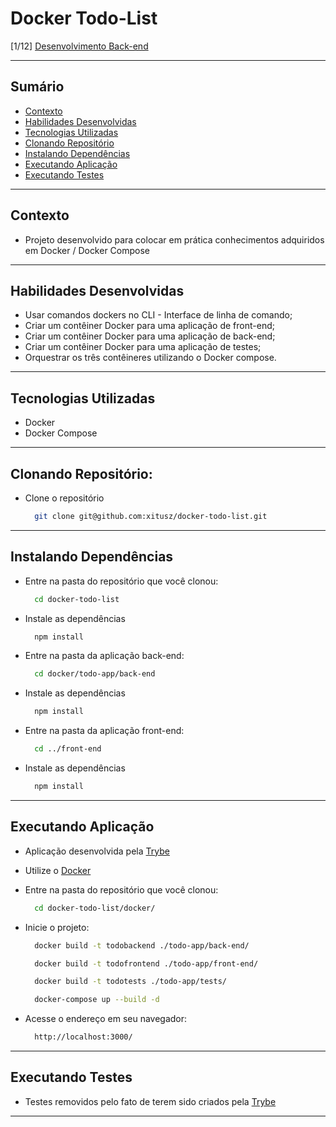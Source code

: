 # Docker Todo-List
[1/12] [Desenvolvimento Back-end](https://github.com/xitusz/Trybe/tree/main/03_Desenvolvimento-Back-end)

---

## Sumário

- [Contexto](#contexto)
- [Habilidades Desenvolvidas](#habilidades-desenvolvidas)
- [Tecnologias Utilizadas](#tecnologias-utilizadas)
- [Clonando Repositório](#clonando-repositório)
- [Instalando Dependências](#instalando-dependências)
- [Executando Aplicação](#executando-aplicação)
- [Executando Testes](#executando-testes)

---

## Contexto

* Projeto desenvolvido para colocar em prática conhecimentos adquiridos em Docker / Docker Compose

---

## Habilidades Desenvolvidas

* Usar comandos dockers no CLI - Interface de linha de comando;
* Criar um contêiner Docker para uma aplicação de front-end;
* Criar um contêiner Docker para uma aplicação de back-end;
* Criar um contêiner Docker para uma aplicação de testes;
* Orquestrar os três contêineres utilizando o Docker compose.

---

## Tecnologias Utilizadas

* Docker
* Docker Compose

---

## Clonando Repositório:

* Clone o repositório
  ```sh
    git clone git@github.com:xitusz/docker-todo-list.git
  ```

---

## Instalando Dependências

* Entre na pasta do repositório que você clonou:
  ```sh
    cd docker-todo-list
  ```

* Instale as dependências
  ```sh
    npm install
  ```

* Entre na pasta da aplicação back-end:
  ```sh
    cd docker/todo-app/back-end
  ```

* Instale as dependências
  ```sh
    npm install
  ```

* Entre na pasta da aplicação front-end:
  ```sh
    cd ../front-end
  ```

* Instale as dependências
  ```sh
    npm install
  ```

---

## Executando Aplicação

* Aplicação desenvolvida pela [Trybe](https://www.betrybe.com/)

* Utilize o [Docker](https://www.docker.com/)

* Entre na pasta do repositório que você clonou:
  ```sh
    cd docker-todo-list/docker/
  ```

* Inicie o projeto:
  ```sh
    docker build -t todobackend ./todo-app/back-end/
  ```

  ```sh
    docker build -t todofrontend ./todo-app/front-end/
  ```

  ```sh
    docker build -t todotests ./todo-app/tests/
  ```

  ```sh
    docker-compose up --build -d
  ```

* Acesse o endereço em seu navegador:
  ```sh
    http://localhost:3000/
  ```

---

## Executando Testes

* Testes removidos pelo fato de terem sido criados pela [Trybe](https://www.betrybe.com/)

---
